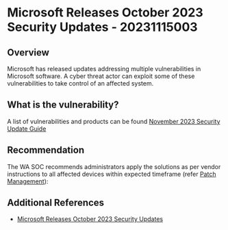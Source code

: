 # Microsoft Releases October 2023 Security Updates - 20231115003

## Overview

Microsoft has released updates addressing multiple vulnerabilities in Microsoft software. A cyber threat actor can exploit some of these vulnerabilities to take control of an affected system.

## What is the vulnerability?

A list of vulnerabilities and products can be found [November 2023 Security Update Guide](https://msrc.microsoft.com/update-guide/releaseNote/2023-Nov)

## Recommendation

The WA SOC recommends administrators apply the solutions as per vendor instructions to all affected devices within expected timeframe  (refer [Patch Management](../guidelines/patch-management.md)):

## Additional References

- [Microsoft Releases October 2023 Security Updates](https://www.cisa.gov/news-events/alerts/2023/11/14/microsoft-releases-october-2023-security-updates)
